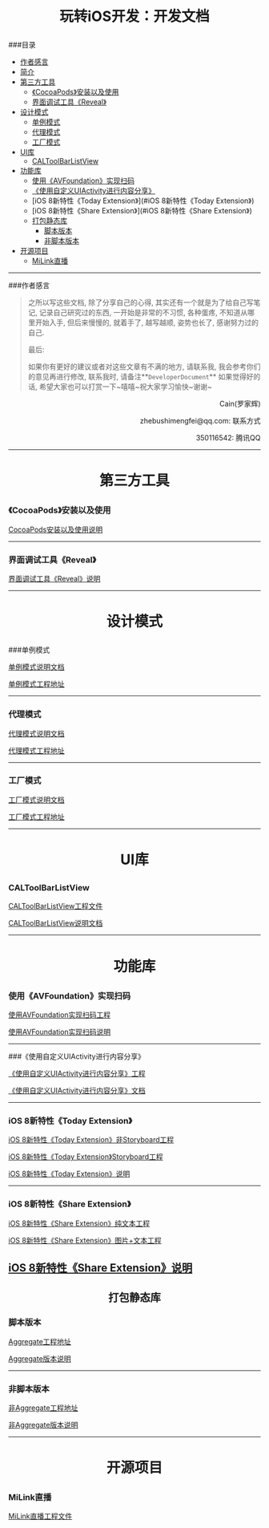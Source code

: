 # <p align="center">玩转iOS开发：开发文档</p>

###目录
- [作者感言](#作者感言)
- [简介](#简介)
- [第三方工具](#第三方工具)
  - [《CocoaPods》安装以及使用](#《CocoaPods》安装以及使用)
  - [界面调试工具《Reveal》](#界面调试工具《Reveal》)
- [设计模式](#设计模式)
  - [单例模式](#单例模式)
  - [代理模式](#代理模式)
  - [工厂模式](#工厂模式)
- [UI库](#UI库)
  - [CALToolBarListView](#CALToolBarListView)
- [功能库](#功能库)
  - [使用《AVFoundation》实现扫码](#使用《AVFoundation》实现扫码)
  - [《使用自定义UIActivity进行内容分享》](#《使用自定义UIActivity进行内容分享》)
  - [iOS 8新特性《Today Extension》](#iOS 8新特性《Today Extension》)
  - [iOS 8新特性《Share Extension》](#iOS 8新特性《Share Extension》)
  - [打包静态库](#打包静态库)
    - [脚本版本](#脚本版本)
    - [非脚本版本](#非脚本版本)
- [开源项目](#开源项目)
  - [MiLink直播](#MiLink直播)

---
###作者感言
> 之所以写这些文档, 除了分享自己的心得, 其实还有一个就是为了给自己写笔记, 记录自己研究过的东西, 一开始是非常的不习惯, 各种蛋疼, 不知道从哪里开始入手, 但后来慢慢的, 就着手了, 越写越顺, 姿势也长了, 感谢努力过的自己.
>
> 最后:
>
> 如果你有更好的建议或者对这些文章有不满的地方, 请联系我, 我会参考你们的意见再进行修改, 联系我时, 请备注**`DeveloperDocument`** 如果觉得好的话, 希望大家也可以打赏一下~嘻嘻~祝大家学习愉快~谢谢~

<p align="right">Cain(罗家辉)</p>

<p align="right">zhebushimengfei@qq.com: 联系方式</p>

<p align="right">350116542: 腾讯QQ</p>

---
# <p align="center">第三方工具</p>

### 《CocoaPods》安装以及使用

[CocoaPods安装以及使用说明](https://github.com/CainRun/DeveloperDocument/blob/master/%E7%8E%A9%E8%BD%ACiOS%E5%BC%80%E5%8F%91%EF%BC%9A%E3%80%8ACocoaPods%E3%80%8B%E5%AE%89%E8%A3%85%E5%8F%8A%E4%BD%BF%E7%94%A8%E6%95%99%E7%A8%8B/%E7%8E%A9%E8%BD%ACiOS%E5%BC%80%E5%8F%91%EF%BC%9A%E3%80%8ACocoaPods%E3%80%8B%E5%AE%89%E8%A3%85%E5%8F%8A%E4%BD%BF%E7%94%A8%E6%95%99%E7%A8%8B.md)

---

### 界面调试工具《Reveal》

[界面调试工具《Reveal》说明](https://github.com/CainRun/DeveloperDocument/blob/master/%E7%8E%A9%E8%BD%ACiOS%E5%BC%80%E5%8F%91%EF%BC%9A%E7%95%8C%E9%9D%A2%E8%B0%83%E8%AF%95%E5%B7%A5%E5%85%B7%E3%80%8AReveal%E3%80%8B/%E7%8E%A9%E8%BD%ACiOS%E5%BC%80%E5%8F%91%EF%BC%9A%E7%95%8C%E9%9D%A2%E8%B0%83%E8%AF%95%E5%B7%A5%E5%85%B7%E3%80%8AReveal%E3%80%8B.md)

---
# <p align="center">设计模式</p>
###单例模式

[单例模式说明文档](https://github.com/CainRun/DesignPattern/blob/master/SingletonPattern/SingletonPattern%E8%AF%B4%E6%98%8E/%E7%8E%A9%E8%BD%ACiOS%E5%BC%80%E5%8F%91%EF%BC%9A%E3%80%8AiOS%E8%AE%BE%E8%AE%A1%E6%A8%A1%E5%BC%8F%20%E2%80%94%20%E5%8D%95%E4%BE%8B%E6%A8%A1%E5%BC%8F%E3%80%8B.md)

[单例模式工程地址](https://github.com/CainRun/DesignPattern/tree/master/SingletonPattern/SingletonPattern%E5%B7%A5%E7%A8%8B%E6%96%87%E4%BB%B6)

---
### 代理模式

[代理模式说明文档](https://github.com/CainRun/DesignPattern/blob/master/ProxyPattern/ProxyPattern%E8%AF%B4%E6%98%8E/%E7%8E%A9%E8%BD%ACiOS%E5%BC%80%E5%8F%91%EF%BC%9A%E3%80%8AiOS%E8%AE%BE%E8%AE%A1%E6%A8%A1%E5%BC%8F%20%E2%80%94%20%E4%BB%A3%E7%90%86%E6%A8%A1%E5%BC%8F%E3%80%8B.md)

[代理模式工程地址](https://github.com/CainRun/DesignPattern/tree/master/ProxyPattern/ProxyPattern%E5%B7%A5%E7%A8%8B%E6%96%87%E4%BB%B6)

---
### 工厂模式

[工厂模式说明文档](https://github.com/CainRun/DesignPattern/blob/master/FactoryPattern/FactoryPattern%E8%AF%B4%E6%98%8E/%E7%8E%A9%E8%BD%ACiOS%E5%BC%80%E5%8F%91%EF%BC%9A%E3%80%8AiOS%E8%AE%BE%E8%AE%A1%E6%A8%A1%E5%BC%8F%20%E2%80%94%20%E7%AE%80%E5%8D%95%E5%B7%A5%E5%8E%82%E4%B8%8E%E6%8A%BD%E8%B1%A1%E5%B7%A5%E5%8E%82%E3%80%8B.md)

[工厂模式工程地址](https://github.com/CainRun/DesignPattern/tree/master/FactoryPattern/FactoryPattern%E5%B7%A5%E7%A8%8B)

---

# <p align="center">UI库</p>

### CALToolBarListView

[CALToolBarListView工程文件](https://github.com/CainRun/CALToolBarView)

[CALToolBarListView说明文档](https://github.com/CainRun/CALToolBarView/blob/master/README.md)

---

# <p align="center">功能库</p>

### 使用《AVFoundation》实现扫码

[使用AVFoundation实现扫码工程](https://github.com/CainRun/CALScanQRCode)

[使用AVFoundation实现扫码说明](https://github.com/CainRun/CALScanQRCode/blob/master/README.md)

---
###《使用自定义UIActivity进行内容分享》

[《使用自定义UIActivity进行内容分享》工程](https://github.com/CainRun/ActivityControllerDemo/tree/master/UIActivityViewControllerDemo)

[《使用自定义UIActivity进行内容分享》文档](https://github.com/CainRun/ActivityControllerDemo/blob/master/README.md)

---
### iOS 8新特性《Today Extension》

[iOS 8新特性《Today Extension》非Storyboard工程](https://github.com/CainRun/TodayExtensionExample/tree/master/TodayExtension-Code)

[iOS 8新特性《Today Extension》Storyboard工程](https://github.com/CainRun/TodayExtensionExample/tree/master/TodayExtension-Storyboard)

[iOS 8新特性《Today Extension》说明](https://github.com/CainRun/TodayExtensionExample/blob/master/README.md)

---
### iOS 8新特性《Share Extension》

[iOS 8新特性《Share Extension》纯文本工程](https://github.com/CainRun/ShareExtensionDemo/tree/master/ShareExtension%E7%BA%AF%E6%96%87%E5%AD%97)

[iOS 8新特性《Share Extension》图片+文本工程](https://github.com/CainRun/ShareExtensionDemo/tree/master/ShareExtension%E5%9B%BE%E7%89%87%2B%E6%96%87%E5%AD%97)

[iOS 8新特性《Share Extension》说明](https://github.com/CainRun/ShareExtensionDemo/blob/master/README.md)
---
## <p align="center">打包静态库</p>

### 脚本版本

[Aggregate工程地址](https://github.com/CainRun/CreateGeneralFramework/tree/master/AggregateFramework)

[Aggregate版本说明](https://github.com/CainRun/CreateGeneralFramework/blob/master/AggregateFramework/AggregateFramework%E8%AF%B4%E6%98%8E.md)

---
### 非脚本版本

[非Aggregate工程地址](https://github.com/CainRun/CreateGeneralFramework/tree/master/NotAggregateFramework)

[非Aggregate版本说明](https://github.com/CainRun/CreateGeneralFramework/blob/master/NotAggregateFramework/NotAggregateFramework%E8%AF%B4%E6%98%8E.md)

---

# <p align="center">开源项目</p>

### MiLink直播

[MiLink直播工程文件](https://github.com/CainRun/MiLink/tree/master/MiLink)

